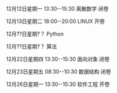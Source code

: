12月12日星期一    13:30--15:30    离散数学    闭卷

12月13日星期二    18:00--20:00    LINUX    开卷

12月??日星期?？   Python   

12月??日星期?？   算法    

12月22日星期四     13:30--15:30    面向对象    闭卷

12月23日星期五     08:30--10:30    数据结构     闭卷

12月26日星期一     13:30--15:30    软件工程    开卷